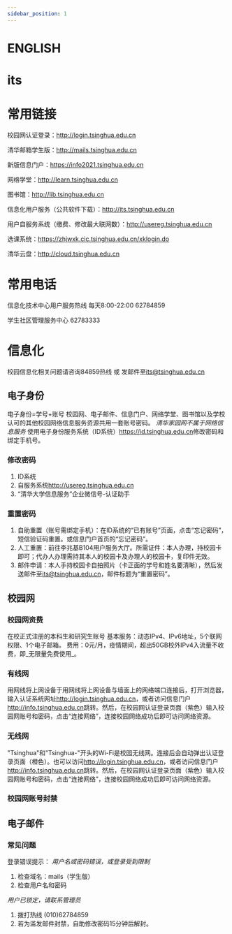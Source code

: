```yaml
---
sidebar_position: 1
---
```

# ENGLISH

# its

# 常用链接

校园网认证登录：<http://login.tsinghua.edu.cn>

清华邮箱学生版：<http://mails.tsinghua.edu.cn>

新版信息门户：<https://info2021.tsinghua.edu.cn>

网络学堂：<http://learn.tsinghua.edu.cn>

图书馆：<http://lib.tsinghua.edu.cn>

信息化用户服务（公共软件下载）：<http://its.tsinghua.edu.cn>

用户自服务系统（缴费、修改最大联网数）：<http://usereg.tsinghua.edu.cn>

选课系统：<https://zhjwxk.cic.tsinghua.edu.cn/xklogin.do>

清华云盘：<http://cloud.tsinghua.edu.cn>

# 常用电话

信息化技术中心用户服务热线 每天8:00-22:00 62784859

学生社区管理服务中心 62783333

# 信息化

校园信息化相关问题请咨询84859热线 或 发邮件至<its@tsinghua.edu.cn>

## 电子身份

电子身份=学号+账号
校园网、电子邮件、信息门户、网络学堂、图书馆以及学校认可的其他校园网络信息服务资源共用一套账号密码。
_清华家园网不属于网络信息服务_
使用电子身份服务系统（ID系统）<https://id.tsinghua.edu.cn>修改密码和绑定手机号。

### 修改密码

1. ID系统
2. 自服务系统<http://usereg.tsinghua.edu.cn>
3. “清华大学信息服务”企业微信号-认证助手

### 重置密码

1. 自助重置（账号需绑定手机）：在ID系统的“已有账号”页面，点击“忘记密码”，短信验证码重置。或信息门户首页的“忘记密码”。
2. 人工重置：前往李兆基B104用户服务大厅。所需证件：本人办理，持校园卡即可；代办人办理需持其本人的校园卡及办理人的校园卡，复印件无效。
3. 邮件申请：本人手持校园卡自拍照片（卡正面的学号和姓名要清晰），然后发送邮件至<its@tsinghua.edu.cn>，邮件标题为“重置密码”。

## 校园网

### 校园网资费

在校正式注册的本科生和研究生账号
基本服务：动态IPv4、IPv6地址，5个联网权限、1个电子邮箱。
费用：0元/月，疫情期间，超出50GB校外IPv4入流量不收费，即_无限量免费使用_。

### 有线网

用网线将上网设备于用网线将上网设备与墙面上的网络端口连接后，打开浏览器，输入认证系统网址<http://login.tsinghua.edu.cn>，或者访问信息门户<http://info.tsinghua.edu.cn>跳转。然后，在校园网认证登录页面（紫色）输入校园网账号和密码，点击“连接网络”，连接校园网络成功后即可访问网络资源。

### 无线网

"Tsinghua"和"Tsinghua-"开头的Wi-Fi是校园无线网。连接后会自动弹出认证登录页面（橙色）。也可以访问<http://login.tsinghua.edu.cn>，或者访问信息门户<http://info.tsinghua.edu.cn>跳转。然后，在校园网认证登录页面（紫色）输入校园网账号和密码，点击“连接网络”，连接校园网络成功后即可访问网络资源。

### 校园网账号封禁

## 电子邮件

### 常见问题

登录错误提示：
_用户名或密码错误，或登录受到限制_

1. 检查域名：mails（学生版）
2. 检查用户名和密码

_用户已锁定，请联系管理员_

1. 拨打热线 (010)62784859
2. 若为滥发邮件封禁，自助修改密码15分钟后解封。
